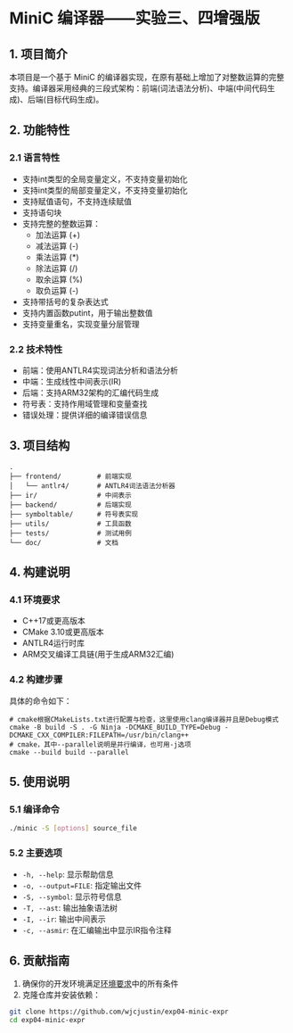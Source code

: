 # MiniC 编译器——实验三、四增强版

## 1. 项目简介

本项目是一个基于 MiniC 的编译器实现，在原有基础上增加了对整数运算的完整支持。编译器采用经典的三段式架构：前端(词法语法分析)、中端(中间代码生成)、后端(目标代码生成)。

## 2. 功能特性

### 2.1 语言特性
- 支持int类型的全局变量定义，不支持变量初始化
- 支持int类型的局部变量定义，不支持变量初始化
- 支持赋值语句，不支持连续赋值
- 支持语句块
- 支持完整的整数运算：
  - 加法运算 (+)
  - 减法运算 (-)
  - 乘法运算 (*)
  - 除法运算 (/)
  - 取余运算 (%)
  - 取负运算 (-)
- 支持带括号的复杂表达式
- 支持内置函数putint，用于输出整数值
- 支持变量重名，实现变量分层管理

### 2.2 技术特性
- 前端：使用ANTLR4实现词法分析和语法分析
- 中端：生成线性中间表示(IR)
- 后端：支持ARM32架构的汇编代码生成
- 符号表：支持作用域管理和变量查找
- 错误处理：提供详细的编译错误信息

## 3. 项目结构

```
.
├── frontend/         # 前端实现
│   └── antlr4/       # ANTLR4词法语法分析器
├── ir/               # 中间表示
├── backend/          # 后端实现
├── symboltable/      # 符号表实现
├── utils/            # 工具函数
├── tests/            # 测试用例
└── doc/              # 文档
```

## 4. 构建说明

### 4.1 环境要求
- C++17或更高版本
- CMake 3.10或更高版本
- ANTLR4运行时库
- ARM交叉编译工具链(用于生成ARM32汇编)

### 4.2 构建步骤

具体的命令如下：

```shell
# cmake根据CMakeLists.txt进行配置与检查，这里使用clang编译器并且是Debug模式
cmake -B build -S . -G Ninja -DCMAKE_BUILD_TYPE=Debug -DCMAKE_CXX_COMPILER:FILEPATH=/usr/bin/clang++
# cmake，其中--parallel说明是并行编译，也可用-j选项
cmake --build build --parallel
```

## 5. 使用说明

### 5.1 编译命令
```bash
./minic -S [options] source_file
```

### 5.2 主要选项
- `-h, --help`: 显示帮助信息
- `-o, --output=FILE`: 指定输出文件
- `-S, --symbol`: 显示符号信息
- `-T, --ast`: 输出抽象语法树
- `-I, --ir`: 输出中间表示
- `-c, --asmir`: 在汇编输出中显示IR指令注释

## 6. 贡献指南

1. 确保你的开发环境满足[环境要求](#41-环境要求)中的所有条件
2. 克隆仓库并安装依赖：
```bash
git clone https://github.com/wjcjustin/exp04-minic-expr
cd exp04-minic-expr
```
